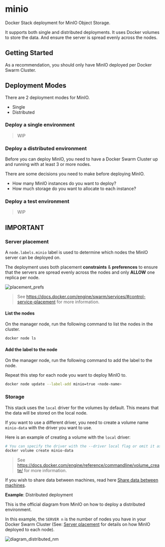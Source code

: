# minio
Docker Stack deployment for MinIO Object Storage.

It supports both single and distributed deployments. It uses Docker volumes to store the data. And ensure the server is spread evenly across the nodes.

## Getting Started

As a recommendation, you should only have MinIO deployed per Docker Swarm Cluster.

## Deployment Modes

There are 2 deployment modes for MinIO.
- Single
- Distributed

### Deploy a single environment
> WIP

### Deploy a distributed environment

Before you can deploy MinIO, you need to have a Docker Swarm Cluster up and running with at least 3 or more nodes.

There are some decisions you need to make before deploying MinIO.
- How many MinIO instances do you want to deploy?
- How much storage do you want to allocate to each instance?

### Deploy a test environment
> WIP

## IMPORTANT

### Server placement

A `node.labels.minio` label is used to determine which nodes the MinIO server can be deployed on.

The deployment uses both placement **constraints** & **preferences** to ensure that the servers are spread evenly across the nodes and only **ALLOW** one replica per node.

![placement_prefs](https://docs.docker.com/engine/swarm/images/placement_prefs.png)

> See https://docs.docker.com/engine/swarm/services/#control-service-placement for more information.

#### List the nodes
On the manager node, run the following command to list the nodes in the cluster.

```sh
docker node ls
```

#### Add the label to the node
On the manager node, run the following command to add the label to the node.

Repeat this step for each node you want to deploy MinIO to.

```sh
docker node update --label-add minio=true <node-name>
```

### Storage

This stack uses the `local` driver for the volumes by default. This means that the data will be stored on the local node.

If you want to use a different driver, you need to create a volume name `minio-data` with the driver you want to use.

Here is an example of creating a volume with the `local` driver:
```sh
# You can specify the driver with the --driver local flag or omit it as it is the default driver.
docker volume create minio-data
```

> See https://docs.docker.com/engine/reference/commandline/volume_create/ for more information.

If you wish to share data between machines, read here [Share data between machines](https://docs.docker.com/storage/volumes/#share-data-between-machines).

**Example**: Distributed deployment

This is the official diagram from MinIO on how to deploy a distributed environment.

In this example, the `SERVER n` is the number of nodes you have in your Docker Swarm Cluster (See: [Server placement](#server-placement) for details on how MinIO deployed to each node).

![diagram_distributed_nm](https://raw.githubusercontent.com/minio/minio/master/docs/screenshots/Architecture-diagram_distributed_nm.png)
